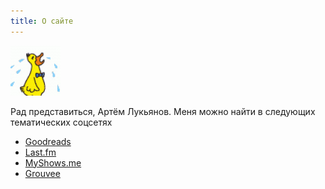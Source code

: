 ```yaml
---
title: О сайте
---
```


![](/content/avatar.png)

Рад представиться, Артём Лукьянов. Меня можно найти в следующих тематических соцсетях

* [Goodreads](http://goodreads.com/dukzcry)
* [Last.fm](http://last.fm/user/dukzcry)
* [MyShows.me](http://myshows.me/dukzcry)
* [Grouvee](http://grouvee.com/user/dukzcry)
